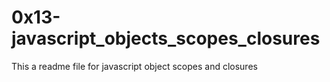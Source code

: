 # 0x13-javascript_objects_scopes_closures
This a readme file for javascript object scopes and closures
